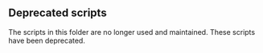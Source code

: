 ## Deprecated scripts

The scripts in this folder are no longer used and maintained. These scripts have been deprecated.